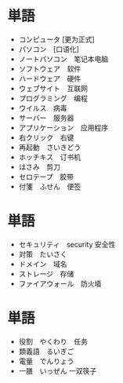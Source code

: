 # 単語

* コンピュータ  [更为正式]
* パソコン　[口语化]
* ノートパソコン　笔记本电脑 
* ソフトウェア　软件
* ハードウェア　硬件
* ウェブサイト　互联网
* プログラミング　编程
* ウイルス　病毒
* サーバー　服务器
* アプリケーション　应用程序
* 右クリック　右键
* 再起動　さいきどう
* ホッチキス　订书机
* はさみ　剪刀
* セロテープ　胶带
* 付箋　ふせん　便签

# 単語

* セキュリティ　security 安全性
* 対策　たいさく
* ドメイン　域名
* ストレージ　存储　
* ファイアウォール　防火墙

# 単語

* 役割　やくわり　任务
* 類義語　るいぎご
* 電量　でんりょう
* 一膳　いっぜん 一双筷子 